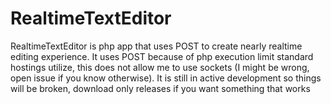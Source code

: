 # RealtimeTextEditor
RealtimeTextEditor is php app that uses POST to create nearly realtime editing experience. It uses POST because of php execution limit standard hostings utilize, this does not allow me to use sockets (I might be wrong, open issue if you know otherwise).
It is still in active development so things will be broken, download only releases if you want something that works
